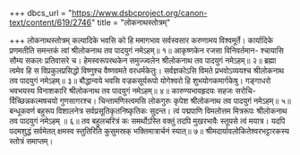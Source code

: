 +++
dbcs_url = "https://www.dsbcproject.org/canon-text/content/619/2746"
title = "लोकनाथस्तोत्रम्"

+++
लोकनाथस्तोत्रम्
कल्पादिके भवसि को हि ममागभाव 
सर्वस्वसार करुणामय विश्वमूर्ते। 
कार्यादिके प्रणमतीति समन्तकं त्वां 
श्रीलोकनाथ  तव पादयुगं नमेऽहम्॥ १॥
आकृष्णकेन रजसा विनिवर्तमान- 
श्चायासि सौम्य सकलः प्रतिवासरे च। 
हेमस्वरूपरथकेन समुज्ज्वलेन 
श्रीलोकनाथ तव पादयुगं नमेऽहम्॥ २॥
ब्रह्मा त्वमेव हि स विप्रकुलप्रसिद्धो 
विष्णुश्च वैष्णवमते वरधर्मकेतुः। 
सर्वज्ञकोऽसि विमते प्रभवोऽव्ययश्च 
श्रीलोकनाथ तव पादयुगं नमेऽहम्॥ ३॥
बौद्धान्वये भवसि वज्रकसूर्यरूपो 
योगेश्वरो हि शुभयोगकमार्गकेषु। 
गङ्गाधरो भवभयस्य विनाशकारि 
श्रीलोकनाथ तव पादयुगं नमेऽहम्॥ ४॥
कारुण्यभावहृदयः सहजः सरोचि-
र्विच्छिन्नकल्मषचयो गुणसागरश्च। 
चिन्तामणिस्त्वमसि लोकगुरुः कृपेश
श्रीलोकनाथ तव पादयुगं नमेऽहम्॥ ५॥
बन्धूकवर्ण बहुरूप विशालनेत्र 
सर्वप्रसूतिकृतनिष्कृतिकः सुदन्त। 
त्वं पद्मपाणि विमलोत्तम मित्ररूपः 
श्रीलोकनाथ तव पादयुगं नमेऽहम् ॥ ६॥
तव बहुलचरित्रं कः समर्थोऽस्ति वक्तुं 
तदपि मुखरभावैः स्तूयसे त्वं मयात्र। 
यदपि पदमशुद्धं सर्वमेतत् क्षमस्व 
स्तुतिरिति कुसुमस्रक् भक्तिमात्रार्चनं स्यात्॥ ७॥
श्रीमदार्यावलोकितेश्वरभट्टारकस्य स्तोत्रं समाप्तम्।
